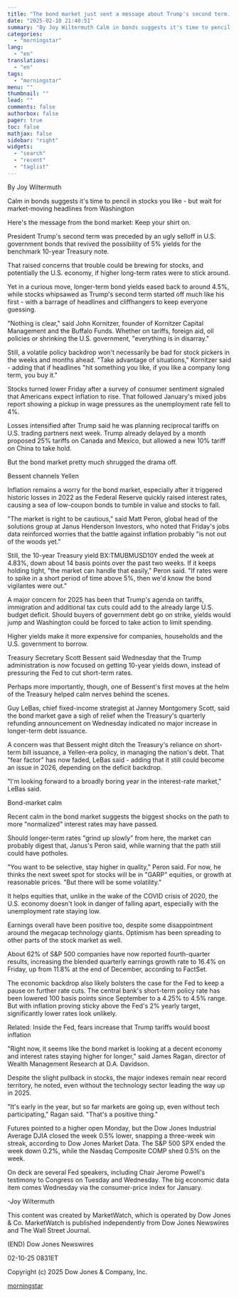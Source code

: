 ```yaml
---
title: "The bond market just sent a message about Trump's second term. Stock investors should listen."
date: "2025-02-10 21:40:51"
summary: "By Joy Wiltermuth Calm in bonds suggests it's time to pencil in stocks you like - but wait for market-moving headlines from Washington Here's the message from the bond market: Keep your shirt on. President Trump's second term was preceded by an ugly selloff in U.S. government bonds that revived..."
categories:
  - "morningstar"
lang:
  - "en"
translations:
  - "en"
tags:
  - "morningstar"
menu: ""
thumbnail: ""
lead: ""
comments: false
authorbox: false
pager: true
toc: false
mathjax: false
sidebar: "right"
widgets:
  - "search"
  - "recent"
  - "taglist"
---
```


By Joy Wiltermuth

Calm in bonds suggests it's time to pencil in stocks you like - but wait for market-moving headlines from Washington

Here's the message from the bond market: Keep your shirt on.

President Trump's second term was preceded by an ugly selloff in U.S. government bonds that revived the possibility of 5% yields for the benchmark 10-year Treasury note.

That raised concerns that trouble could be brewing for stocks, and potentially the U.S. economy, if higher long-term rates were to stick around.

Yet in a curious move, longer-term bond yields eased back to around 4.5%, while stocks whipsawed as Trump's second term started off much like his first - with a barrage of headlines and cliffhangers to keep everyone guessing.

"Nothing is clear," said John Kornitzer, founder of Kornitzer Capital Management and the Buffalo Funds. Whether on tariffs, foreign aid, oil policies or shrinking the U.S. government, "everything is in disarray."

Still, a volatile policy backdrop won't necessarily be bad for stock pickers in the weeks and months ahead. "Take advantage of situations," Kornitzer said - adding that if headlines "hit something you like, if you like a company long term, you buy it."

Stocks turned lower Friday after a survey of consumer sentiment signaled that Americans expect inflation to rise. That followed January's mixed jobs report showing a pickup in wage pressures as the unemployment rate fell to 4%.

Losses intensified after Trump said he was planning reciprocal tariffs on U.S. trading partners next week. Trump already delayed by a month proposed 25% tariffs on Canada and Mexico, but allowed a new 10% tariff on China to take hold.

But the bond market pretty much shrugged the drama off.

Bessent channels Yellen

Inflation remains a worry for the bond market, especially after it triggered historic losses in 2022 as the Federal Reserve quickly raised interest rates, causing a sea of low-coupon bonds to tumble in value and stocks to fall.

"The market is right to be cautious," said Matt Peron, global head of the solutions group at Janus Henderson Investors, who noted that Friday's jobs data reinforced worries that the battle against inflation probably "is not out of the woods yet."

Still, the 10-year Treasury yield BX:TMUBMUSD10Y ended the week at 4.83%, down about 14 basis points over the past two weeks. If it keeps holding tight, "the market can handle that easily," Peron said. "If rates were to spike in a short period of time above 5%, then we'd know the bond vigilantes were out."

A major concern for 2025 has been that Trump's agenda on tariffs, immigration and additional tax cuts could add to the already large U.S. budget deficit. Should buyers of government debt go on strike, yields would jump and Washington could be forced to take action to limit spending.

Higher yields make it more expensive for companies, households and the U.S. government to borrow.

Treasury Secretary Scott Bessent said Wednesday that the Trump administration is now focused on getting 10-year yields down, instead of pressuring the Fed to cut short-term rates.

Perhaps more importantly, though, one of Bessent's first moves at the helm of the Treasury helped calm nerves behind the scenes.

Guy LeBas, chief fixed-income strategist at Janney Montgomery Scott, said the bond market gave a sigh of relief when the Treasury's quarterly refunding announcement on Wednesday indicated no major increase in longer-term debt issuance.

A concern was that Bessent might ditch the Treasury's reliance on short-term bill issuance, a Yellen-era policy, in managing the nation's debt. That "fear factor" has now faded, LeBas said - adding that it still could become an issue in 2026, depending on the deficit backdrop.

"I'm looking forward to a broadly boring year in the interest-rate market," LeBas said.

Bond-market calm

Recent calm in the bond market suggests the biggest shocks on the path to more "normalized" interest rates may have passed.

Should longer-term rates "grind up slowly" from here, the market can probably digest that, Janus's Peron said, while warning that the path still could have potholes.

"You want to be selective, stay higher in quality," Peron said. For now, he thinks the next sweet spot for stocks will be in "GARP" equities, or growth at reasonable prices. "But there will be some volatility."

It helps equities that, unlike in the wake of the COVID crisis of 2020, the U.S. economy doesn't look in danger of falling apart, especially with the unemployment rate staying low.

Earnings overall have been positive too, despite some disappointment around the megacap technology giants. Optimism has been spreading to other parts of the stock market as well.

About 62% of S&P 500 companies have now reported fourth-quarter results, increasing the blended quarterly earnings growth rate to 16.4% on Friday, up from 11.8% at the end of December, according to FactSet.

The economic backdrop also likely bolsters the case for the Fed to keep a pause on further rate cuts. The central bank's short-term policy rate has been lowered 100 basis points since September to a 4.25% to 4.5% range. But with inflation proving sticky above the Fed's 2% yearly target, significantly lower rates look unlikely.

Related: Inside the Fed, fears increase that Trump tariffs would boost inflation

"Right now, it seems like the bond market is looking at a decent economy and interest rates staying higher for longer," said James Ragan, director of Wealth Management Research at D.A. Davidson.

Despite the slight pullback in stocks, the major indexes remain near record territory, he noted, even without the technology sector leading the way up in 2025.

"It's early in the year, but so far markets are going up, even without tech participating," Ragan said. "That's a positive thing."

Futures pointed to a higher open Monday, but the Dow Jones Industrial Average DJIA closed the week 0.5% lower, snapping a three-week win streak, according to Dow Jones Market Data. The S&P 500 SPX ended the week down 0.2%, while the Nasdaq Composite COMP shed 0.5% on the week.

On deck are several Fed speakers, including Chair Jerome Powell's testimony to Congress on Tuesday and Wednesday. The big economic data item comes Wednesday via the consumer-price index for January.

-Joy Wiltermuth

This content was created by MarketWatch, which is operated by Dow Jones & Co. MarketWatch is published independently from Dow Jones Newswires and The Wall Street Journal.

(END) Dow Jones Newswires

02-10-25 0831ET

Copyright (c) 2025 Dow Jones & Company, Inc.

[morningstar](https://www.morningstar.com/news/marketwatch/2025021071/the-bond-market-just-sent-a-message-about-trumps-second-term-stock-investors-should-listen)
